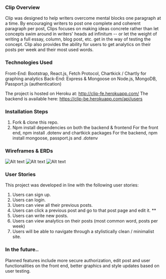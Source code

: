 ### Clip Overview 
Clip was designed to help writers overcome mental blocks one paragraph at a time. By encouraging writers to post one complete and coherent paragraph per post, Clips focuses on making ideas concrete rather than let concepts swim around in writers' heads ad infinitum -- or let the weight of writing a full essay, column, blog post, etc. get in the way of testing the concept. Clip also provides the ability for users to get analytics on their posts per week and their most used words.


### Technologies Used 

Front-End: Bootstrap, React.js, Fetch Protocol, Chartkick / Chartly for graphing analytics 
Back-End: Express & Mongoose on Node.js, MongoDB, Passport.js (authentication)


The project is hosted on Heroku at: http://clip-fe.herokuapp.com/
The backend is available here: https://clip-be.herokuapp.com/api/users

### Installation Steps 
1. Fork & clone this repo. 
2. Npm install dependencies on both the backend & frontend 
    For the front end, npm install .dotenv and chartkick packages 
    For the backend, npm install mongoose, passport.js and .dotenv 

### Wireframes & ERDs 
![Alt text]("/images/wf1.jpg"?raw=true "picture")
![Alt text]("/images/wf2.jpg"?raw=true "picture")
![Alt text]("/images/wf3.jpg"?raw=true "picture")



### User Stories 
This project was developed in line with the following user stories: 
1. Users can sign up. 
2. Users can login. 
3. Users can view all their previous posts. 
4. Users can click a previous post and go to that post page and edit it. ** 
5. Users can write new posts.
6. Users can view analytics on their posts (most common word, posts per week)
7. Users will be able to navigate through a stylistically clean / minimalist site.

### In the future..  

Planned features include more secure authorization, edit post and user functionalities on the front end, better graphics and style updates based on user testing. 

